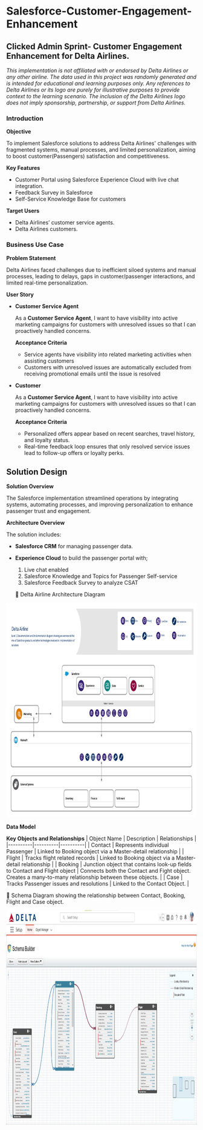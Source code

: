 # Salesforce-Customer-Engagement-Enhancement
## Clicked Admin Sprint- Customer Engagement Enhancement for Delta Airlines.

*This implementation is not affiliated with or endorsed by Delta Airlines or any other airline. The data used in this project was randomly generated and is intended for educational and learning purposes only. Any references to Delta Airlines or its logo are purely for illustrative purposes to provide context to the learning scenario. The inclusion of the Delta Airlines logo does not imply sponsorship, partnership, or support from Delta Airlines.*

### Introduction
  
  **Objective**
  
  To implement Salesforce solutions to address Delta Airlines' challenges with fragmented systems, manual processes, and limited personalization, aiming to boost customer(Passengers) satisfaction and competitiveness.
  
  **Key Features**
  
  - Customer Portal using Salesforce Experience Cloud with live chat integration.
  - Feedback Survey in Salesforce
  - Self-Service Knowledge Base for customers
  
  **Target Users**
  
  - Delta Airlines’ customer service agents.
  - Delta Airlines customers.

### Business Use Case
  
  **Problem Statement**
  
  Delta Airlines faced challenges due to inefficient siloed systems and manual processes, leading to delays, gaps in customer/passenger interactions, and limited real-time personalization.
  
  **User Story**
  
  - **Customer Service Agent**
      
      As a **Customer Service Agent**, I want to have visibility into active marketing campaigns for customers with unresolved issues so that I can proactively handled concerns.
      
      **Acceptance Criteria**
      
      - Service agents have visibility into related marketing activities when assisting customers
      - Customers with unresolved issues are automatically excluded from receiving promotional emails until the issue is resolved
  - **Customer**
      
      As a **Customer Service Agent**, I want to have visibility into active marketing campaigns for customers with unresolved issues so that I can proactively handled concerns.
      
      **Acceptance Criteria**
      
      - Personalized offers appear based on recent searches, travel history, and loyalty status.
      - Real-time feedback loop ensures that only resolved service issues lead to follow-up offers or loyalty perks.

## Solution Design
    
  **Solution Overview**
  
  The Salesforce implementation streamlined operations by integrating systems, automating processes, and improving personalization to enhance passenger trust and engagement.
  
  **Architecture Overview**
  
  The solution includes:
  
  - **Salesforce CRM** for managing passenger data.
  - **Experience Cloud** to build the passenger portal with;
      1. Live chat enabled
      2. Salesforce Knowledge and Topics for Passenger Self-service
      3. Salesforce Feedback Survey to analyze CSAT
         
    🔴 Delta Airline Architecture Diagram
      <p align="center">
  <img src="images/Documentation and Implementation Level 1.png" alt="Centered Image" width="900" height="565">
</p>

**Data Model**

**Key Objects and Relationships**
| Object Name | Description | Relationships |
|----------|----------|----------|
| Contact    | Represents individual Passenger   | Linked to Booking object via a Master-detail relationship   |
| Flight  | Tracks flight related records   | Linked to Booking object via a Master-detail relationship  |
| Booking | Junction object that contains look-up fields to Contact and Flight object | Connects both the Contact and Fight object. Creates a many-to-many relationship between these objects. |
| Case | Tracks Passenger issues and resolutions | Linked to the Contact Object. |

🔴 Schema Diagram showing the relationship between Contact, Booking, Flight and Case object.
<p align="center">
  <img src="images/sch.jpg" alt="Centered Image" width="900" height="565">
</p>



